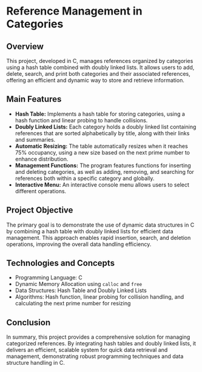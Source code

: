 <!DOCTYPE html>
<html lang="en">
<head>
  <meta charset="UTF-8">
</head>
<body>
  <h1>Reference Management in Categories</h1>

  <h2>Overview</h2>
  <p>
    This project, developed in C, manages references organized by categories using a hash table combined with doubly linked lists. It allows users to add, delete, search, and print both categories and their associated references, offering an efficient and dynamic way to store and retrieve information.
  </p>

  <h2>Main Features</h2>
  <ul>
    <li>
      <strong>Hash Table:</strong> Implements a hash table for storing categories, using a hash function and linear probing to handle collisions.
    </li>
    <li>
      <strong>Doubly Linked Lists:</strong> Each category holds a doubly linked list containing references that are sorted alphabetically by title, along with their links and summaries.
    </li>
    <li>
      <strong>Automatic Resizing:</strong> The table automatically resizes when it reaches 75% occupancy, using a new size based on the next prime number to enhance distribution.
    </li>
    <li>
      <strong>Management Functions:</strong> The program features functions for inserting and deleting categories, as well as adding, removing, and searching for references both within a specific category and globally.
    </li>
    <li>
      <strong>Interactive Menu:</strong> An interactive console menu allows users to select different operations.
    </li>
  </ul>

  <h2>Project Objective</h2>
  <p>
    The primary goal is to demonstrate the use of dynamic data structures in C by combining a hash table with doubly linked lists for efficient data management. This approach enables rapid insertion, search, and deletion operations, improving the overall data handling efficiency.
  </p>

  <h2>Technologies and Concepts</h2>
  <ul>
    <li>Programming Language: C</li>
    <li>Dynamic Memory Allocation using <code>calloc</code> and <code>free</code></li>
    <li>Data Structures: Hash Table and Doubly Linked Lists</li>
    <li>Algorithms: Hash function, linear probing for collision handling, and calculating the next prime number for resizing</li>
  </ul>

  <h2>Conclusion</h2>
  <p>
    In summary, this project provides a comprehensive solution for managing categorized references. By integrating hash tables and doubly linked lists, it delivers an efficient, scalable system for quick data retrieval and management, demonstrating robust programming techniques and data structure handling in C.
  </p>
</body>
</html>
